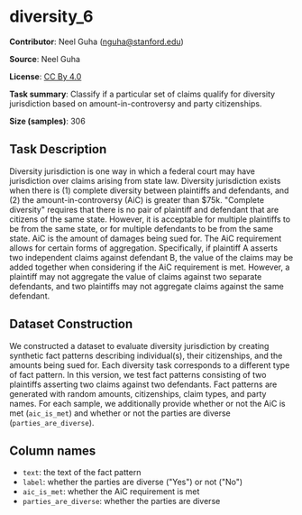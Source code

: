 # diversity_6

**Contributor**: Neel Guha (nguha@stanford.edu)

**Source**: Neel Guha

**License**: [CC By 4.0](https://creativecommons.org/licenses/by/4.0/)

**Task summary**: Classify if a particular set of claims qualify for diversity jurisdiction based on amount-in-controversy and party citizenships.

**Size (samples)**: 306

## Task Description

Diversity jurisdiction is one way in which a federal court may have jurisdiction over claims arising from state law. Diversity jurisdiction exists when there is (1) complete diversity between plaintiffs and defendants, and (2) the amount-in-controversy (AiC) is greater than \$75k.
"Complete diversity" requires that there is no pair of plaintiff and defendant that are citizens of the same state. However, it is acceptable for multiple plaintiffs to be from the same state, or for multiple defendants to be from the same state. AiC is the amount of damages being sued for. The AiC requirement allows for certain forms of aggregation. Specifically, if plaintiff A asserts two independent claims against defendant B, the value of the claims may be added together when considering if the AiC requirement is met. However, a plaintiff may not aggregate the value of claims against two separate defendants, and two plaintiffs may not aggregate claims against the same defendant.

## Dataset Construction

We constructed a dataset to evaluate diversity jurisdiction by creating synthetic fact patterns describing individual(s), their citizenships, and the amounts being sued for. Each diversity task corresponds to a different type of fact pattern. In this version, we test fact patterns consisting of two plaintiffs asserting two claims against two defendants. Fact patterns are generated with random amounts, citizenships, claim types, and party names. For each sample, we additionally provide whether or not the AiC is met (`aic_is_met`) and whether or not the parties are diverse (`parties_are_diverse`).


## Column names

- `text`: the text of the fact pattern
- `label`: whether the parties are diverse ("Yes") or not ("No")
- `aic_is_met`: whether the AiC requirement is met
- `parties_are_diverse`: whether the parties are diverse